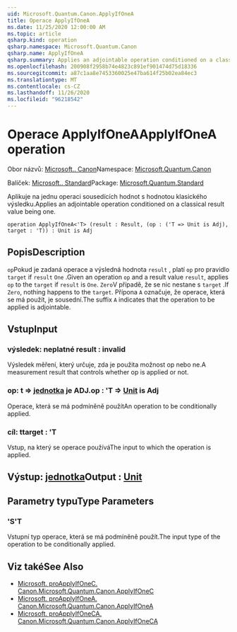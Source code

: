 ```yaml
---
uid: Microsoft.Quantum.Canon.ApplyIfOneA
title: Operace ApplyIfOneA
ms.date: 11/25/2020 12:00:00 AM
ms.topic: article
qsharp.kind: operation
qsharp.namespace: Microsoft.Quantum.Canon
qsharp.name: ApplyIfOneA
qsharp.summary: Applies an adjointable operation conditioned on a classical result value being one.
ms.openlocfilehash: 200908f2958b74e4823c891ef901474d75d18336
ms.sourcegitcommit: a87c1aa8e7453360025e47ba614f25b02ea84ec3
ms.translationtype: MT
ms.contentlocale: cs-CZ
ms.lasthandoff: 11/26/2020
ms.locfileid: "96218542"
---
```

# <a name="applyifonea-operation"></a><span data-ttu-id="e933e-102">Operace ApplyIfOneA</span><span class="sxs-lookup"><span data-stu-id="e933e-102">ApplyIfOneA operation</span></span>

<span data-ttu-id="e933e-103">Obor názvů: [Microsoft.. Canon](xref:Microsoft.Quantum.Canon)</span><span class="sxs-lookup"><span data-stu-id="e933e-103">Namespace: [Microsoft.Quantum.Canon](xref:Microsoft.Quantum.Canon)</span></span>

<span data-ttu-id="e933e-104">Balíček: [Microsoft.. Standard](https://nuget.org/packages/Microsoft.Quantum.Standard)</span><span class="sxs-lookup"><span data-stu-id="e933e-104">Package: [Microsoft.Quantum.Standard](https://nuget.org/packages/Microsoft.Quantum.Standard)</span></span>


<span data-ttu-id="e933e-105">Aplikuje na jednu operaci sousedících hodnot s hodnotou klasického výsledku.</span><span class="sxs-lookup"><span data-stu-id="e933e-105">Applies an adjointable operation conditioned on a classical result value being one.</span></span>

```qsharp
operation ApplyIfOneA<'T> (result : Result, (op : ('T => Unit is Adj), target : 'T)) : Unit is Adj
```


## <a name="description"></a><span data-ttu-id="e933e-106">Popis</span><span class="sxs-lookup"><span data-stu-id="e933e-106">Description</span></span>

<span data-ttu-id="e933e-107">`op`Pokud je zadaná operace a výsledná hodnota `result` , platí `op` pro pravidlo `target` if `result` `One` .</span><span class="sxs-lookup"><span data-stu-id="e933e-107">Given an operation `op` and a result value `result`, applies `op` to the `target` if `result` is `One`.</span></span> <span data-ttu-id="e933e-108">`Zero`V případě, že se nic nestane s `target` .</span><span class="sxs-lookup"><span data-stu-id="e933e-108">If `Zero`, nothing happens to the `target`.</span></span>
<span data-ttu-id="e933e-109">Přípona `A` označuje, že operace, která se má použít, je sousední.</span><span class="sxs-lookup"><span data-stu-id="e933e-109">The suffix `A` indicates that the operation to be applied is adjointable.</span></span>

## <a name="input"></a><span data-ttu-id="e933e-110">Vstup</span><span class="sxs-lookup"><span data-stu-id="e933e-110">Input</span></span>

### <a name="result--__invalidresult__"></a><span data-ttu-id="e933e-111">výsledek: __neplatné <Result>__</span><span class="sxs-lookup"><span data-stu-id="e933e-111">result : __invalid<Result>__</span></span>

<span data-ttu-id="e933e-112">Výsledek měření, který určuje, zda je použita možnost op nebo ne.</span><span class="sxs-lookup"><span data-stu-id="e933e-112">A measurement result that controls whether op is applied or not.</span></span>


### <a name="op--t--unit--is-adj"></a><span data-ttu-id="e933e-113">op: t => [jednotka](xref:microsoft.quantum.lang-ref.unit)  je ADJ.</span><span class="sxs-lookup"><span data-stu-id="e933e-113">op : 'T => [Unit](xref:microsoft.quantum.lang-ref.unit)  is Adj</span></span>

<span data-ttu-id="e933e-114">Operace, která se má podmíněně použít</span><span class="sxs-lookup"><span data-stu-id="e933e-114">An operation to be conditionally applied.</span></span>


### <a name="target--t"></a><span data-ttu-id="e933e-115">cíl: t</span><span class="sxs-lookup"><span data-stu-id="e933e-115">target : 'T</span></span>

<span data-ttu-id="e933e-116">Vstup, na který se operace používá</span><span class="sxs-lookup"><span data-stu-id="e933e-116">The input to which the operation is applied.</span></span>



## <a name="output--unit"></a><span data-ttu-id="e933e-117">Výstup: [jednotka](xref:microsoft.quantum.lang-ref.unit)</span><span class="sxs-lookup"><span data-stu-id="e933e-117">Output : [Unit](xref:microsoft.quantum.lang-ref.unit)</span></span>



## <a name="type-parameters"></a><span data-ttu-id="e933e-118">Parametry typu</span><span class="sxs-lookup"><span data-stu-id="e933e-118">Type Parameters</span></span>

### <a name="t"></a><span data-ttu-id="e933e-119">'S</span><span class="sxs-lookup"><span data-stu-id="e933e-119">'T</span></span>

<span data-ttu-id="e933e-120">Vstupní typ operace, která se má podmíněně použít.</span><span class="sxs-lookup"><span data-stu-id="e933e-120">The input type of the operation to be conditionally applied.</span></span>

## <a name="see-also"></a><span data-ttu-id="e933e-121">Viz také</span><span class="sxs-lookup"><span data-stu-id="e933e-121">See Also</span></span>

- [<span data-ttu-id="e933e-122">Microsoft. proApplyIfOneC. Canon.</span><span class="sxs-lookup"><span data-stu-id="e933e-122">Microsoft.Quantum.Canon.ApplyIfOneC</span></span>](xref:Microsoft.Quantum.Canon.ApplyIfOneC)
- [<span data-ttu-id="e933e-123">Microsoft. proApplyIfOneA. Canon.</span><span class="sxs-lookup"><span data-stu-id="e933e-123">Microsoft.Quantum.Canon.ApplyIfOneA</span></span>](xref:Microsoft.Quantum.Canon.ApplyIfOneA)
- [<span data-ttu-id="e933e-124">Microsoft. proApplyIfOneCA. Canon.</span><span class="sxs-lookup"><span data-stu-id="e933e-124">Microsoft.Quantum.Canon.ApplyIfOneCA</span></span>](xref:Microsoft.Quantum.Canon.ApplyIfOneCA)